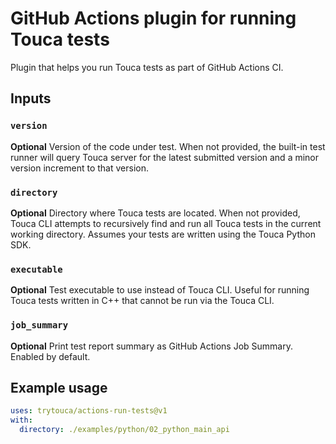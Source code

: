 # GitHub Actions plugin for running Touca tests

Plugin that helps you run Touca tests as part of GitHub Actions CI.

## Inputs

### `version`

**Optional** Version of the code under test. When not provided, the built-in
test runner will query Touca server for the latest submitted version and a minor
version increment to that version.

### `directory`

**Optional** Directory where Touca tests are located. When not provided, Touca
CLI attempts to recursively find and run all Touca tests in the current working
directory. Assumes your tests are written using the Touca Python SDK.

### `executable`

**Optional** Test executable to use instead of Touca CLI. Useful for running
Touca tests written in C++ that cannot be run via the Touca CLI.

### `job_summary`

**Optional** Print test report summary as GitHub Actions Job Summary. Enabled by
default.

## Example usage

```yaml
uses: trytouca/actions-run-tests@v1
with:
  directory: ./examples/python/02_python_main_api
```
